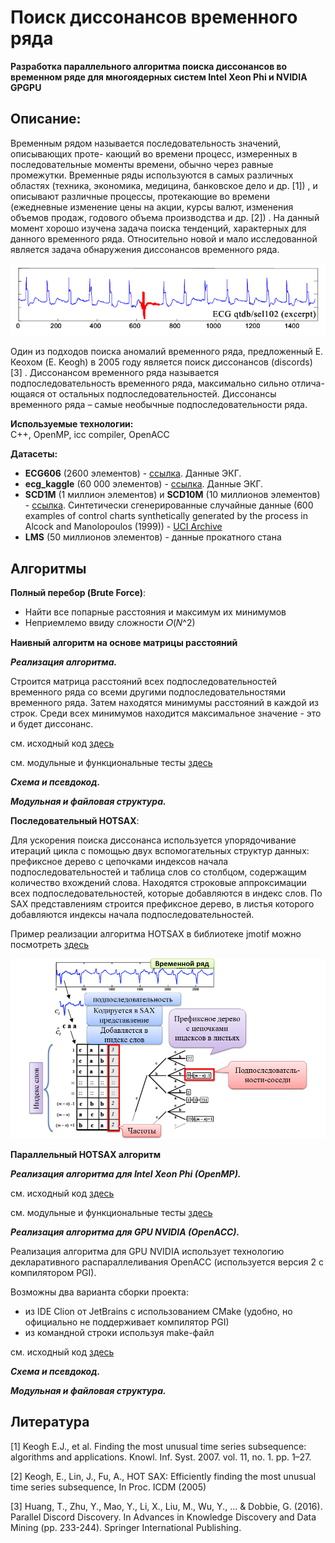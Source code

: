 # Поиск диссонансов временного ряда

**Разработка параллельного алгоритма поиска диссонансов во временном ряде для многоядерных систем Intel Xeon Phi и NVIDIA GPGPU**

## Описание:<br/>
Временным рядом называется последовательность значений, описывающих проте-
кающий во времени процесс, измеренных в последовательные моменты времени, обычно
через равные промежутки. Временные ряды используются в самых различных областях
(техника, экономика, медицина, банковское дело и др. [1]) , и описывают различные процессы, протекающие во времени (ежедневные изменение цены на акции, курсы валют,
изменения объемов продаж, годового объема производства и др. [2]) . На данный момент хорошо изучена задача поиска тенденций, характерных для данного временного
ряда. Относительно новой и мало исследованной является задача обнаружения диссонансов временного ряда.

![logo](img/discord1.png)<br/>

Один из подходов поиска аномалий временного ряда, предложенный Е. Кеохом (E.
Keogh) в 2005 году является поиск диссонансов (discords) [3] . Диссонансом временного
ряда называется подпоследовательность временного ряда, максимально сильно отлича-
ющаяся от остальных подпоследовательностей. Диссонансы временного ряда – самые
необычные подпоследовательности ряда. 


**Используемые технологии:**<br/>
C++, OpenMP, icc compiler, OpenACC

**Датасеты:**<br/>
- **ECG606** (2600 элементов) - [ссылка](docs/datasets/ECG0606). Данные ЭКГ.
- **ecg_kaggle** (60 000 элементов) - [ссылка](docs/datasets/ecg_kaggle). Данные ЭКГ.
- **SCD1M** (1 миллион элементов) и **SCD10M** (10 миллионов элементов) - [ссылка](docs/datasets/SCD). Синтетически сгенерированные случайные данные (600 examples of control charts synthetically generated by the process in Alcock and Manolopoulos (1999)) - [UCI Archive](https://archive.ics.uci.edu/ml/datasets/Synthetic%20Control%20Chart%20Time%20Series)
- **LMS** (50 миллионов элементов) - данные прокатного стана

## Алгоритмы

**Полный перебор (Brute Force)**:

- Найти все попарные расстояния и максимум их минимумов
- Неприемлемо ввиду сложности 𝑂(𝑁^2)

**Наивный алгоритм на основе матрицы расстояний**

_***Реализация алгоритма.***_

Строится матрица расстояний всех подпоследовательностей временного ряда со всеми другими подпоследовательностями временного ряда.
Затем находятся минимумы расстояний в каждой из строк. Среди всех минимумов находится максимальное значение - это и будет диссонанс.

см. исходный код [здесь](src/parallel-distance-matrix/code)

см. модульные и функциональные тесты [здесь](src/parallel-distance-matrix/test)


_***Схема и псевдокод.***_

_***Модульная и файловая структура.***_

**Последовательный HOTSAX**:

Для ускорения поиска диссонанса используется упорядочивание итераций цикла с помощью двух вспомогательных структур данных: 
префиксное дерево с цепочками индексов начала подпоследовательностей и таблица слов со столбцом, содержащим количество вхождений слова. 
Находятся строковые аппроксимации всех подпоследовательностей, которые добавляются в индекс слов. 
По SAX представлениям строится префиксное дерево, в листья которого добавляются индексы начала подпоследовательностей.

Пример реализации алгоритма HOTSAX в библиотеке jmotif можно посмотреть [здесь](https://github.com/jMotif/SAX) 

![logo](img/hotsax_structures.png)<br/>

**Параллельный HOTSAX алгоритм**

_***Реализация алгоритма для Intel Xeon Phi (OpenMP).***_

см. исходный код [здесь](src/parallel-hotsax/code)

см. модульные и функциональные тесты [здесь](src/parallel-hotsax/test)

_***Реализация алгоритма для GPU NVIDIA (OpenACC).***_

Реализация алгоритма для GPU NVIDIA использует технологию декларативного распараллеливания OpenACC
(используется версия 2 с компилятором PGI).

Возможны два варианта сборки проекта:
- из IDE Clion от JetBrains с использованием CMake (удобно, но официально не поддерживает компилятор PGI)
- из командной строки используя make-файл

см. исходный код [здесь](src/parallel-hotsax-openacc/code)

_***Схема и псевдокод.***_

_***Модульная и файловая структура.***_

## Литература

[1] Keogh E.J., et al. Finding the most unusual time series subsequence: algorithms and applications. Knowl. Inf. Syst. 2007. vol. 11, no. 1. pp. 1–27.

[2] Keogh, E., Lin, J., Fu, A., HOT SAX: Efficiently finding the most unusual time series subsequence, In Proc. ICDM (2005)

[3] Huang, T., Zhu, Y., Mao, Y., Li, X., Liu, M., Wu, Y., ... & Dobbie, G. (2016). Parallel Discord Discovery. In Advances in Knowledge Discovery and Data Mining (pp. 233-244). Springer International Publishing.